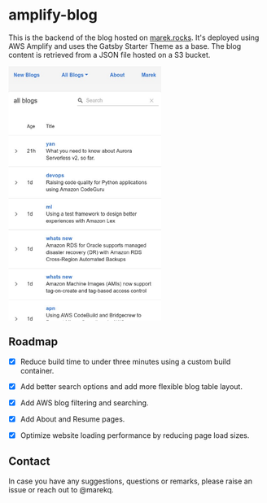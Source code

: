 amplify-blog
============

This is the backend of the blog hosted on [marek.rocks](https://marek.rocks). It's deployed using AWS Amplify and uses the Gatsby Starter Theme as a base. The blog content is retrieved from a JSON file hosted on a S3 bucket.


<img align = "center" src = "./docs/main.jpg" height = "500px">


Roadmap
-------

- [X] Reduce build time to under three minutes using a custom build container.
- [X] Add better search options and add more flexible blog table layout.
- [X] Add AWS blog filtering and searching.
- [X] Add About and Resume pages.
- [X] Optimize website loading performance by reducing page load sizes.


Contact
-------


In case you have any suggestions, questions or remarks, please raise an issue or reach out to @marekq.

